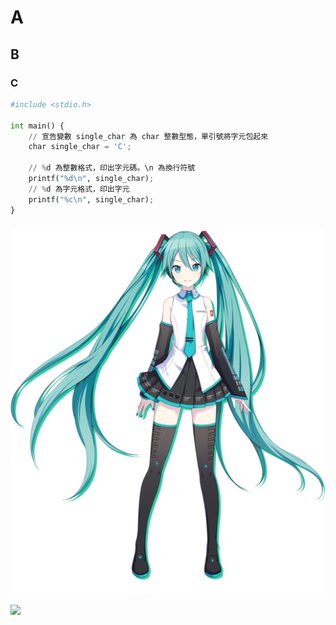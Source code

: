 # A

## B

### C



```python
#include <stdio.h>

int main() {
    // 宣告變數 single_char 為 char 整數型態，單引號將字元包起來
    char single_char = 'C';

    // %d 為整數格式，印出字元碼。\n 為換行符號
    printf("%d\n", single_char);
    // %d 為字元格式，印出字元
    printf("%c\n", single_char);
}
```
###


![Hatsune_Miku_profile.png](Hatsune_Miku_profile.png)
 
[![](https://img.youtube.com/vi/jU_NCT1-LD4/0.jpg)](https://youtu.be/jU_NCT1-LD4)
